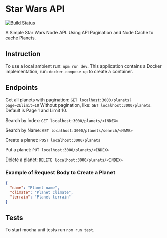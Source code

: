 # Star Wars API

[![Build Status](https://travis-ci.org/Viny2999/sw-api-node.svg?branch=master)](https://travis-ci.org/Viny2999/sw-api-node)

A Simple Star Wars Node API.
Using API Pagination and Node Cache to cache Planets.

## Instruction

To use a local ambient run: `npm run dev`.
This application contains a Docker implementation, run: `docker-compose up` to create a container.

## Endpoints

Get all planets with pagination: `GET localhost:3000/planets?page=2&limit=10`
Without pagination, like: `GET localhost:3000/planets`. Default is Page 1 and Limit 10.

Search by Index: `GET localhost:3000/planets/<INDEX>`

Search by Name: `GET localhost:3000/planets/search/<NAME>`

Create a planet: `POST localhost:3000/planets`

Put a planet: `PUT localhost:3000/planets/<INDEX>`

Delete a planet: `DELETE localhost:3000/planets/<INDEX>`

### Example of Request Body to Create a Planet

```json
{
  "name": "Planet name",
  "climate": "Planet climate",
  "terrain": "Planet terrain"
}
```

## Tests

To start mocha unit tests run `npm run test`.
